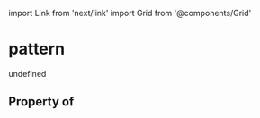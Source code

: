import Link from 'next/link'
import Grid from '@components/Grid'

# pattern

undefined

## Property of



